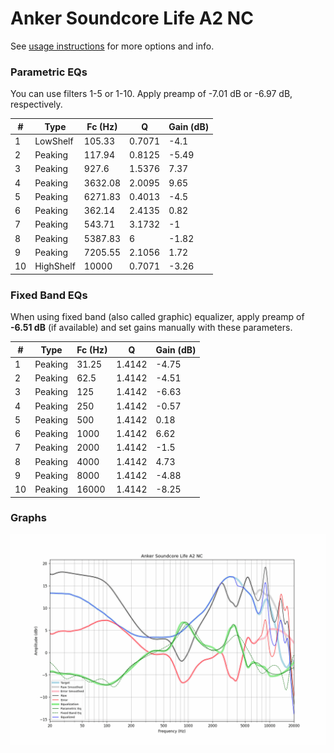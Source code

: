 # Anker Soundcore Life A2 NC
See [usage instructions](https://github.com/jaakkopasanen/AutoEq#usage) for more options and info.

### Parametric EQs
You can use filters 1-5 or 1-10. Apply preamp of -7.01 dB or -6.97 dB, respectively.

|   # | Type      |   Fc (Hz) |      Q |   Gain (dB) |
|-----|-----------|-----------|--------|-------------|
|   1 | LowShelf  |    105.33 | 0.7071 |       -4.1  |
|   2 | Peaking   |    117.94 | 0.8125 |       -5.49 |
|   3 | Peaking   |    927.6  | 1.5376 |        7.37 |
|   4 | Peaking   |   3632.08 | 2.0095 |        9.65 |
|   5 | Peaking   |   6271.83 | 0.4013 |       -4.5  |
|   6 | Peaking   |    362.14 | 2.4135 |        0.82 |
|   7 | Peaking   |    543.71 | 3.1732 |       -1    |
|   8 | Peaking   |   5387.83 | 6      |       -1.82 |
|   9 | Peaking   |   7205.55 | 2.1056 |        1.72 |
|  10 | HighShelf |  10000    | 0.7071 |       -3.26 |

### Fixed Band EQs
When using fixed band (also called graphic) equalizer, apply preamp of **-6.51 dB** (if available) and set gains manually with these parameters.

|   # | Type    |   Fc (Hz) |      Q |   Gain (dB) |
|-----|---------|-----------|--------|-------------|
|   1 | Peaking |     31.25 | 1.4142 |       -4.75 |
|   2 | Peaking |     62.5  | 1.4142 |       -4.51 |
|   3 | Peaking |    125    | 1.4142 |       -6.63 |
|   4 | Peaking |    250    | 1.4142 |       -0.57 |
|   5 | Peaking |    500    | 1.4142 |        0.18 |
|   6 | Peaking |   1000    | 1.4142 |        6.62 |
|   7 | Peaking |   2000    | 1.4142 |       -1.5  |
|   8 | Peaking |   4000    | 1.4142 |        4.73 |
|   9 | Peaking |   8000    | 1.4142 |       -4.88 |
|  10 | Peaking |  16000    | 1.4142 |       -8.25 |

### Graphs
![](./Anker%20Soundcore%20Life%20A2%20NC.png)
